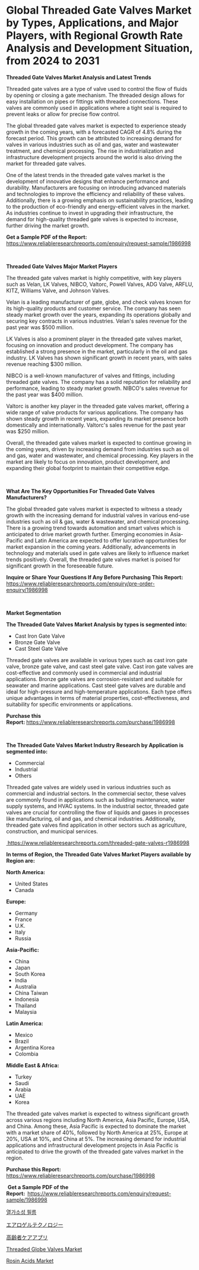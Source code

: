 <p><h1>Global Threaded Gate Valves Market by Types, Applications, and Major Players, with Regional Growth Rate Analysis and Development Situation, from 2024 to 2031</h1></p><p><strong>Threaded Gate Valves Market Analysis and Latest Trends</strong></p>
<p><p>Threaded gate valves are a type of valve used to control the flow of fluids by opening or closing a gate mechanism. The threaded design allows for easy installation on pipes or fittings with threaded connections. These valves are commonly used in applications where a tight seal is required to prevent leaks or allow for precise flow control.</p><p>The global threaded gate valves market is expected to experience steady growth in the coming years, with a forecasted CAGR of 4.8% during the forecast period. This growth can be attributed to increasing demand for valves in various industries such as oil and gas, water and wastewater treatment, and chemical processing. The rise in industrialization and infrastructure development projects around the world is also driving the market for threaded gate valves.</p><p>One of the latest trends in the threaded gate valves market is the development of innovative designs that enhance performance and durability. Manufacturers are focusing on introducing advanced materials and technologies to improve the efficiency and reliability of these valves. Additionally, there is a growing emphasis on sustainability practices, leading to the production of eco-friendly and energy-efficient valves in the market. As industries continue to invest in upgrading their infrastructure, the demand for high-quality threaded gate valves is expected to increase, further driving the market growth.</p></p>
<p><strong>Get a Sample PDF of the Report:&nbsp;</strong> <a href="https://www.reliableresearchreports.com/enquiry/request-sample/1986998">https://www.reliableresearchreports.com/enquiry/request-sample/1986998</a></p>
<p>&nbsp;</p>
<p><strong>Threaded Gate Valves Major Market Players</strong></p>
<p><p>The threaded gate valves market is highly competitive, with key players such as Velan, LK Valves, NIBCO, Valtorc, Powell Valves, ADG Valve, ARFLU, KITZ, Williams Valve, and Johnson Valves. </p><p>Velan is a leading manufacturer of gate, globe, and check valves known for its high-quality products and customer service. The company has seen steady market growth over the years, expanding its operations globally and securing key contracts in various industries. Velan's sales revenue for the past year was $500 million.</p><p>LK Valves is also a prominent player in the threaded gate valves market, focusing on innovation and product development. The company has established a strong presence in the market, particularly in the oil and gas industry. LK Valves has shown significant growth in recent years, with sales revenue reaching $300 million.</p><p>NIBCO is a well-known manufacturer of valves and fittings, including threaded gate valves. The company has a solid reputation for reliability and performance, leading to steady market growth. NIBCO's sales revenue for the past year was $400 million.</p><p>Valtorc is another key player in the threaded gate valves market, offering a wide range of valve products for various applications. The company has shown steady growth in recent years, expanding its market presence both domestically and internationally. Valtorc's sales revenue for the past year was $250 million.</p><p>Overall, the threaded gate valves market is expected to continue growing in the coming years, driven by increasing demand from industries such as oil and gas, water and wastewater, and chemical processing. Key players in the market are likely to focus on innovation, product development, and expanding their global footprint to maintain their competitive edge.</p></p>
<p>&nbsp;</p>
<p><strong>What Are The Key Opportunities For Threaded Gate Valves Manufacturers?</strong></p>
<p><p>The global threaded gate valves market is expected to witness a steady growth with the increasing demand for industrial valves in various end-use industries such as oil & gas, water & wastewater, and chemical processing. There is a growing trend towards automation and smart valves which is anticipated to drive market growth further. Emerging economies in Asia-Pacific and Latin America are expected to offer lucrative opportunities for market expansion in the coming years. Additionally, advancements in technology and materials used in gate valves are likely to influence market trends positively. Overall, the threaded gate valves market is poised for significant growth in the foreseeable future.</p></p>
<p><strong>Inquire or Share Your Questions If Any Before Purchasing This Report:</strong> <a href="https://www.reliableresearchreports.com/enquiry/pre-order-enquiry/1986998">https://www.reliableresearchreports.com/enquiry/pre-order-enquiry/1986998</a></p>
<p>&nbsp;</p>
<p><strong>Market Segmentation</strong></p>
<p><strong>The Threaded Gate Valves Market Analysis by types is segmented into:</strong></p>
<p><ul><li>Cast Iron Gate Valve</li><li>Bronze Gate Valve</li><li>Cast Steel Gate Valve</li></ul></p>
<p><p>Threaded gate valves are available in various types such as cast iron gate valve, bronze gate valve, and cast steel gate valve. Cast iron gate valves are cost-effective and commonly used in commercial and industrial applications. Bronze gate valves are corrosion-resistant and suitable for seawater and marine applications. Cast steel gate valves are durable and ideal for high-pressure and high-temperature applications. Each type offers unique advantages in terms of material properties, cost-effectiveness, and suitability for specific environments or applications.</p></p>
<p><strong>Purchase this Report:&nbsp;</strong><a href="https://www.reliableresearchreports.com/purchase/1986998">https://www.reliableresearchreports.com/purchase/1986998</a></p>
<p>&nbsp;</p>
<p><strong>The Threaded Gate Valves Market Industry Research by Application is segmented into:</strong></p>
<p><ul><li>Commercial</li><li>Industrial</li><li>Others</li></ul></p>
<p><p>Threaded gate valves are widely used in various industries such as commercial and industrial sectors. In the commercial sector, these valves are commonly found in applications such as building maintenance, water supply systems, and HVAC systems. In the industrial sector, threaded gate valves are crucial for controlling the flow of liquids and gases in processes like manufacturing, oil and gas, and chemical industries. Additionally, threaded gate valves find application in other sectors such as agriculture, construction, and municipal services.</p></p>
<p><a href="https://www.reliableresearchreports.com/threaded-gate-valves-r1986998">&nbsp;https://www.reliableresearchreports.com/threaded-gate-valves-r1986998</a></p>
<p><strong>In terms of Region, the Threaded Gate Valves Market Players available by Region are:</strong></p>
<p>
    <p> <strong> North America: </strong>
        <ul>
            <li>United States</li>
            <li>Canada</li>
        </ul>
        </p> 
    <p> <strong> Europe: </strong>
        <ul>
            <li>Germany</li>
            <li>France</li>
            <li>U.K.</li>
            <li>Italy</li>
            <li>Russia</li>
        </ul>
        </p> 
    <p> <strong> Asia-Pacific: </strong>
        <ul>
            <li>China</li>
            <li>Japan</li>
            <li>South Korea</li>
            <li>India</li>
            <li>Australia</li>
            <li>China Taiwan</li>
            <li>Indonesia</li>
            <li>Thailand</li>
            <li>Malaysia</li>
        </ul>
        </p> 
    <p> <strong> Latin America: </strong>
        <ul>
            <li>Mexico</li>
            <li>Brazil</li>
            <li>Argentina Korea</li>
            <li>Colombia</li>
        </ul>
        </p> 
    <p> <strong> Middle East & Africa: </strong>
        <ul>
            <li>Turkey</li>
            <li>Saudi</li>
            <li>Arabia</li>
            <li>UAE</li>
            <li>Korea</li>
        </ul>
    </p>
    </p>
<p><p>The threaded gate valves market is expected to witness significant growth across various regions including North America, Asia Pacific, Europe, USA, and China. Among these, Asia Pacific is expected to dominate the market with a market share of 40%, followed by North America at 25%, Europe at 20%, USA at 10%, and China at 5%. The increasing demand for industrial applications and infrastructural development projects in Asia Pacific is anticipated to drive the growth of the threaded gate valves market in the region.</p></p>
<p><strong>Purchase this Report: </strong><a href="https://www.reliableresearchreports.com/purchase/1986998">https://www.reliableresearchreports.com/purchase/1986998</a></p>
<p>&nbsp;<strong>Get a Sample PDF of the Report:&nbsp;&nbsp;</strong><a href="https://www.reliableresearchreports.com/enquiry/request-sample/1986998">https://www.reliableresearchreports.com/enquiry/request-sample/1986998</a></p>
<p><strong></strong></p>
<p><p><a href="https://medium.com/@jaceykeebler2022/%EC%97%B4%EA%B0%80%EC%86%8C%EC%84%B1-%ED%95%84%EB%A6%84-%EC%8B%9C%EC%9E%A5-%EC%A1%B0%EC%82%AC-%EB%B3%B4%EA%B3%A0%EC%84%9C-%EA%B7%B8-%EC%97%AD%EC%82%AC-%EB%B0%8F-2031%EB%85%84%EA%B9%8C%EC%A7%80%EC%9D%98-2024%EB%85%84%EA%B9%8C%EC%A7%80%EC%9D%98-%EC%98%88%EC%B8%A1-5ca7032bad38">열가소성 필름</a></p><p><a href="https://github.com/moulafa/Market-Research-Report-List-1/blob/main/975220634005.md">エアロゲルテクノロジー</a></p><p><a href="https://github.com/nxboeu02965442/Market-Research-Report-List-1/blob/main/892087634004.md">高齢者ケアアプリ</a></p><p><a href="https://github.com/ruddyyedelwadw/Market-Research-Report-List-2/blob/main/threaded-globe-valves-market.md">Threaded Globe Valves Market</a></p><p><a href="https://issuu.com/reportprime-2/docs/rosin-acids-market-size-2030.pptx">Rosin Acids Market</a></p></p>